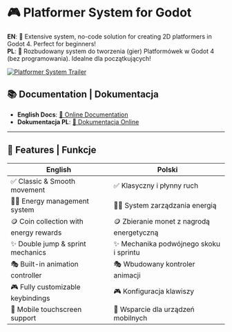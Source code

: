 # 🎮 Platformer System for Godot

**EN**: 🚀 Extensive system, no-code solution for creating 2D platformers in Godot 4. Perfect for beginners!  
**PL**: 🚀 Rozbudowany system do tworzenia (gier) Platformówek w Godot 4 (bez programowania). Idealne dla początkujących!

[![Platformer System Trailer](https://img.youtube.com/vi/bhua79q8ZhU/0.jpg)](https://youtu.be/bhua79q8ZhU?si=ENzi5ovg-2fhHJOX)

## 📚 Documentation | Dokumentacja
- **English Docs**: [📖 Online Documentation](https://docs.google.com/document/d/1vxR0Dxq0HLRyZWN9oqp_o9qXvx1DtIEASbNzRuhoTIY)  
- **Dokumentacja PL**: [📖 Dokumentacja Online](https://docs.google.com/document/d/1RrEqKKFGNcg-gw5-r7wxKTUj33YS_XLcXLvPC481eCs)

---

## 🌟 Features | Funkcje
| **English** | **Polski** |
|-------------|------------|
| ✅ Classic & Smooth movement | ✅ Klasyczny i płynny ruch |
| 🏃‍♂️ Energy management system | 🏃‍♂️ System zarządzania energią |
| 🪙 Coin collection with energy rewards | 🪙 Zbieranie monet z nagrodą energetyczną |
| ✨ Double jump & sprint mechanics | ✨ Mechanika podwójnego skoku i sprintu |
| 🎭 Built-in animation controller | 🎭 Wbudowany kontroler animacji |
| 🎮 Fully customizable keybindings | 🎮 Konfiguracja klawiszy |
| 📱 Mobile touchscreen support | 📱 Wsparcie dla urządzeń mobilnych |
